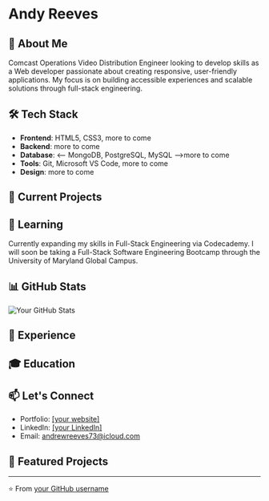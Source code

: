 # Andy Reeves

## 👋 About Me
Comcast Operations Video Distribution Engineer looking to  develop skills  as a Web developer passionate about creating responsive, user-friendly applications. My focus is on building accessible experiences and scalable solutions through full-stack engineering.

## 🛠️ Tech Stack
- **Frontend**: HTML5, CSS3, <!-- JavaScript (ES6+), React.js, Vue.js -->more to come
- **Backend**: <!-- Node.js, Express, Python, Django -->more to come
- **Database**: <-- MongoDB, PostgreSQL, MySQL -->more to come
- **Tools**: Git, Microsoft VS Code, <!-- Docker, Webpack, npm -->more to come
- **Design**: <!-- Figma, Adobe XD --> more to come

## 🔭 Current Projects
<!-- 
- **[Project Name]** - A [brief description]. Built with [technologies used].
- **[Project Name]** - A [brief description]. Built with [technologies used].
-->

## 🌱 Learning
Currently expanding my skills in Full-Stack Engineering via Codecademy. I will soon be taking a Full-Stack Software Engineering Bootcamp through the University of Maryland Global Campus. 

## 📊 GitHub Stats
![Your GitHub Stats](https://github-readme-stats.vercel.app/api?username=andy-dev-eng&show_icons=true&theme=dark)

## 💼 Experience
<!--
- **[Company/Project Name]** - [Position] (YYYY - Present)
  - [Brief description of role and achievements]
- **[Company/Project Name]** - [Position] (YYYY - YYYY)
  - [Brief description of role and achievements]
-->

## 🎓 Education
<!-- 
- **[Degree]** in [Field] - [Institution] (YYYY)
-->

## 📫 Let's Connect
- Portfolio: [[your website]](https://andy-dev-eng.github.io/andy-dev-eng/)
- LinkedIn: [[your LinkedIn]](https://www.linkedin.com/in/andy-reeves-80a725354/)
- Email: andrewreeves73@icloud.com

## 🚀 Featured Projects

<!-- 
### [Project Name]
![Project Screenshot](link-to-screenshot)

[Brief description of the project, its purpose, and your role]

**Technologies used:** [List of technologies]

**Links:** [Live Demo](demo-link) | [Repository](repo-link)

### [Project Name]
![Project Screenshot](link-to-screenshot)

[Brief description of the project, its purpose, and your role]

**Technologies used:** [List of technologies]

**Links:** [Live Demo](demo-link) | [Repository](repo-link)

-->
---

⭐️ From [your GitHub username](https://github.com/andy-dev-eng)
